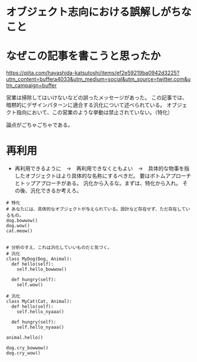


# オブジェクト志向における誤解しがちなこと


# なぜこの記事を書こうと思ったか
https://qiita.com/hayashida-katsutoshi/items/ef2e59219ba0942d3225?utm_content=buffera4033&utm_medium=social&utm_source=twitter.com&utm_campaign=buffer

営業は掃除してはいけないなどの誤ったメッセージがあった。
この記事では、暗黙的にデザインパターンに適合する汎化について述べられている。
オブジェクト指向において、この営業のような挙動は禁止されていない。（特化）

論点がごちゃごちゃである。


# 再利用
- 再利用できるように　→　再利用できなくともよい　→　具体的な物事を指したオブジェクトはより具体的な名称にするべきだ。
要はボトムアプローチとトップアプローチがある。
汎化から入るな。まずは、特化から入れ。
その後、汎化できるか考えろ。
```
# 特化
# あなたには、具体的なオブジェクトが与えられている。設計など存在せず、ただ存在しているもの。
dog.bowwow()
dog.wow()
cat.meow()


# 分析のすえ、これは汎化していいものだと気づく。
# 汎化
class MyDog(Dog, Animal):
  def hello(self):
    self.hello_bowwow()
    
  def hungry(self):
    self.wow()

# 汎化
class MyCat(Cat, Animal):
  def hello(self):
    self.hello_nyaaa()
    
  def hungry(self):
    self.hello_nyaaa()

animal.hello()

dog.cry_bowwow()
dog.cry_wow()
```

